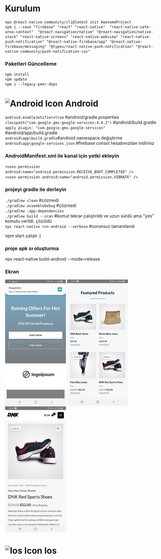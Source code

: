 # Kurulum
    npx @react-native-community/cli@latest init AwesomeProject
    npm i --save "firebase" "react" "react-native"  "react-native-safe-area-context"  "@react-navigation/native" "@react-navigation/native-stack" "react-native-screens" "react-native-webview" "react-native-push-notification" "@react-native-firebase/app" "@react-native-firebase/messaging" "@types/react-native-push-notification" "@react-native-community/push-notification-ios"
### Paketleri Güncelleme
    npm install
    npm update
    npm i --legacy-peer-deps
# <img src="https://www.gstatic.com/devrel-devsite/prod/vdf5af65c45d9e2fdd493c581ff01cb1d11a21b4420a9fcc957400a26863da9d2/android/images/favicon.svg" alt="Android Icon" width="32" height="32"> Android
``android.enableJetifier=true`` #android/gradle.properties<br>
``classpath("com.google.gms:google-services:4.4.2")`` #android/build.gradle<br>
``apply plugin: "com.google.gms.google-services"`` #android/app/build.gradle<br>
``android\app\build.gradle``#android namespace değiştirme <br>
``android\app\google-services.json`` #firebase consol hesabınızdan indiriniz<br>
### AndroidManifest.xml ile kanal için yetki ekleyin<br>
``<uses-permission android:name="android.permission.RECEIVE_BOOT_COMPLETED" />``<br>
``<uses-permission android:name="android.permission.VIBRATE" />``<br>
### projeyi gradle ile derleyin
``./gradlew clean`` #çözmedi<br>
``./gradlew assembleDebug`` #çözmedi<br>
``./gradlew :app:dependencies``<br>
``./gradlew build --scan`` #komut tekrar çalıştırıldı ve uzun sürdü ama "yes" komutu verildi. çözüldü<br>
``npx react-native run-android --verbose`` #sorunsuz tamamlandı
 
npm start çalıştı :)<br>
### proje apk sı oluşturma
npx react-native build-android --mode=release
### Ekran 
<img src="https://raw.githubusercontent.com/tulparstudyo/mobile-demo/refs/heads/main/assets/image/preview-android.jpeg" width="200"> <img src="https://raw.githubusercontent.com/tulparstudyo/mobile-demo/refs/heads/main/assets/image/preview-android-1.jpeg" width="200"> <img src="https://raw.githubusercontent.com/tulparstudyo/mobile-demo/refs/heads/main/assets/image/preview-android-2.jpeg" width="200">
# <img src="https://developer.apple.com/favicon.ico" alt="Ios Icon" width="32" height="32"> Ios

